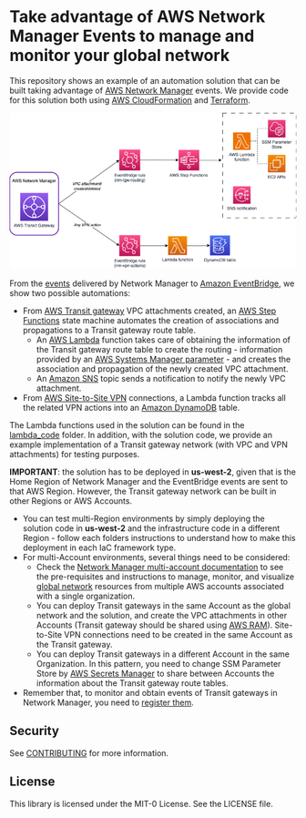 # Take advantage of AWS Network Manager Events to manage and monitor your global network

This repository shows an example of an automation solution that can be built taking advantage of [AWS Network Manager](https://docs.aws.amazon.com/network-manager/latest/tgwnm/what-are-global-networks.html) events. We provide code for this solution both using [AWS CloudFormation](./cloudformation/) and [Terraform](./terraform/).

![Architecture](./images/nm-architecture.png)

From the [events](https://docs.aws.amazon.com/network-manager/latest/tgwnm/monitoring-events.html) delivered by Network Manager to [Amazon EventBridge](https://docs.aws.amazon.com/eventbridge/latest/userguide/eb-what-is.html), we show two possible automations:

* From [AWS Transit gateway](https://docs.aws.amazon.com/vpc/latest/tgw/what-is-transit-gateway.html) VPC attachments created, an [AWS Step Functions](https://docs.aws.amazon.com/step-functions/latest/dg/welcome.html) state machine automates the creation of associations and propagations to a Transit gateway route table.
    * An [AWS Lambda](https://docs.aws.amazon.com/lambda/latest/dg/welcome.html) function takes care of obtaining the information of the Transit gateway route table to create the routing - information provided by an [AWS Systems Manager parameter](https://docs.aws.amazon.com/systems-manager/latest/userguide/systems-manager-parameter-store.html) - and creates the association and propagation of the newly created VPC attachment.
    * An [Amazon SNS](https://docs.aws.amazon.com/sns/latest/dg/welcome.html) topic sends a notification to notify the newly VPC attachment.
* From [AWS Site-to-Site VPN](https://docs.aws.amazon.com/vpn/latest/s2svpn/VPC_VPN.html) connections, a Lambda function tracks all the related VPN actions into an [Amazon DynamoDB](https://docs.aws.amazon.com/amazondynamodb/latest/developerguide/Introduction.html) table.

The Lambda functions used in the solution can be found in the [lambda_code](./lambda_code/) folder. In addition, with the solution code, we provide an example implementation of a Transit gateway network (with VPC and VPN attachments) for testing purposes.

**IMPORTANT**: the solution has to be deployed in **us-west-2**, given that is the Home Region of Network Manager and the EventBridge events are sent to that AWS Region. However, the Transit gateway network can be built in other Regions or AWS Accounts.

* You can test multi-Region environments by simply deploying the solution code in **us-west-2** and the infrastructure code in a different Region - follow each folders instructions to understand how to make this deployment in each IaC framework type.
* For multi-Account environments, several things need to be considered:
    * Check the [Network Manager multi-account documentation](https://docs.aws.amazon.com/network-manager/latest/tgwnm/nm-multi-account.html) to see the pre-requisites and instructions to manage, monitor, and visualize [global network](https://docs.aws.amazon.com/network-manager/latest/tgwnm/global-networks.html) resources from multiple AWS accounts associated with a single organization.
    * You can deploy Transit gateways in the same Account as the global network and the solution, and create the VPC attachments in other Accounts (Transit gateway should be shared using [AWS RAM](https://docs.aws.amazon.com/ram/latest/userguide/what-is.html)). Site-to-Site VPN connections need to be created in the same Account as the Transit gateway.
    * You can deploy Transit gateways in a different Account in the same Organization. In this pattern, you need to change SSM Parameter Store by [AWS Secrets Manager](https://docs.aws.amazon.com/secretsmanager/latest/userguide/intro.html) to share between Accounts the information about the Transit gateway route tables.
* Remember that, to monitor and obtain events of Transit gateways in Network Manager, you need to [register them](https://docs.aws.amazon.com/network-manager/latest/tgwnm/tgw-registrations.html).

## Security

See [CONTRIBUTING](CONTRIBUTING.md#security-issue-notifications) for more information.

## License

This library is licensed under the MIT-0 License. See the LICENSE file.

